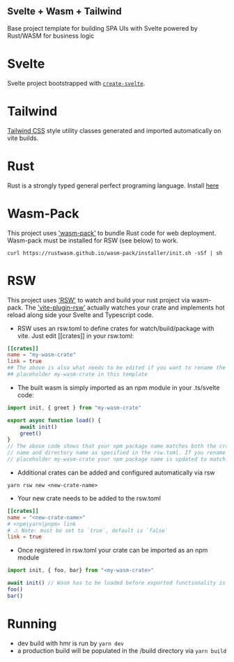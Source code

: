 ## Svelte + Wasm + Tailwind
Base project template for building SPA UIs with Svelte powered by Rust/WASM for business logic

# Svelte
Svelte project bootstrapped with [`create-svelte`](https://github.com/sveltejs/kit/tree/master/packages/create-svelte).

# Tailwind
[Tailwind CSS](https://tailwindcss.com/) style utility classes generated and imported automatically on vite builds.

# Rust
Rust is a strongly typed general perfect programing language. Install [here](https://www.rust-lang.org/tools/install)

# Wasm-Pack
This project uses ['wasm-pack'](https://rustwasm.github.io/wasm-pack/) to bundle Rust code for web deployment. Wasm-pack must be installed for RSW (see below) to work.
```shell
curl https://rustwasm.github.io/wasm-pack/installer/init.sh -sSf | sh
```

# RSW
This project uses ['RSW'](https://github.com/suren-m/rsw) to watch and build your rust project via wasm-pack. The ['vite-plugin-rsw'](https://github.com/rwasm/vite-plugin-rsw) actually watches your crate and implements hot reload along side your Svelte and Typescript code.

- RSW uses an rsw.toml to define crates for watch/build/package with vite. Just edit [[crates]] in your rsw.toml:
```toml
[[crates]]
name = "my-wasm-crate"
link = true
## The above is also what needs to be edited if you want to rename the 
## placeholder my-wasm-crate in this template
```
- The built wasm is simply imported as an npm module in your .ts/svelte code:
```ts
import init, { greet } from "my-wasm-crate"

export async function load() {
    await init()
    greet()
}
// The above code shows that your npm package name matches both the crate 
// name and directory name as specified in the rsw.toml. If you rename the 
// placeholder my-wasm-crate your npm package name is updated to match.

```
- Additional crates can be added and configured automatically via rsw
```shell
yarn rsw new <new-crate-name>
```
- Your new crate needs to be added to the rsw.toml
```toml
[[crates]]
name = "<new-crate-name>"
# <npm|yarn|pnpm> link
# ⚠️ Note: must be set to `true`, default is `false`
link = true
```
- Once registered in rsw.toml your crate can be imported as an npm module
```ts
import init, { foo, bar} from "<my-wasm-crate>"

await init() // Wasm has to be loaded before exported functionality is called
foo()
bar()
```
# Running
- dev build with hmr is run by `yarn dev`
- a production build will be populated in the /build directory via `yarn build`